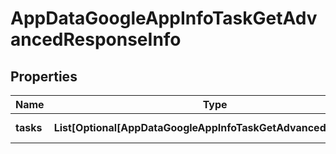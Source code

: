 # AppDataGoogleAppInfoTaskGetAdvancedResponseInfo


## Properties

| Name | Type | Description | Notes |
|------------ | ------------- | ------------- | -------------|
**tasks** | **List[Optional[AppDataGoogleAppInfoTaskGetAdvancedTaskInfo]]** | array of tasks |[optional]|